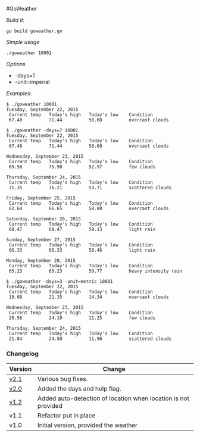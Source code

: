 #GoWeather

*Build it*: 

`go build goweather.go`

*Simple usage*

`./goweather 10001`

*Options*

- -days=1
- -unit=imperial

*Examples*:

```
$ ./goweather 10001
Tuesday, September 22, 2015
 Current temp   Today's high   Today's low    Condition
 67.48          71.44          58.68          overcast clouds
```

```
$ ./goweather -days=7 10001
Tuesday, September 22, 2015
 Current temp   Today's high   Today's low    Condition
 67.48          71.44          58.68          overcast clouds

Wednesday, September 23, 2015
 Current temp   Today's high   Today's low    Condition
 69.58          75.90          52.97          few clouds

Thursday, September 24, 2015
 Current temp   Today's high   Today's low    Condition
 71.35          76.21          53.71          scattered clouds

Friday, September 25, 2015
 Current temp   Today's high   Today's low    Condition
 62.64          66.65          58.80          overcast clouds

Saturday, September 26, 2015
 Current temp   Today's high   Today's low    Condition
 68.47          68.47          59.13          light rain

Sunday, September 27, 2015
 Current temp   Today's high   Today's low    Condition
 66.33          66.33          58.46          light rain

Monday, September 28, 2015
 Current temp   Today's high   Today's low    Condition
 65.23          65.23          59.77          heavy intensity rain
```

```
$ ./goweather -days=3 -unit=metric 10001
Tuesday, September 22, 2015
 Current temp   Today's high   Today's low    Condition
 19.08          21.35          14.34          overcast clouds

Wednesday, September 23, 2015
 Current temp   Today's high   Today's low    Condition
 20.56          24.10          11.25          few clouds

Thursday, September 24, 2015
 Current temp   Today's high   Today's low    Condition
 21.84          24.58          11.96          scattered clouds

```

### Changelog

Version | Change
--------|----------
[v2.1]  | Various bug fixes. 
[v2.0]  | Added the days and help flag. 
[v1.2]  | Added auto-detection of location when location is not provided
v1.1    | Refactor put in place
v1.0    | Initial version, provided the weather

[v2.1]: https://github.com/kenhkelly/GoWeather/tree/v2.1
[v2.0]: https://github.com/kenhkelly/GoWeather/tree/v2.0
[v1.2]: https://github.com/kenhkelly/GoWeather/tree/v1.2